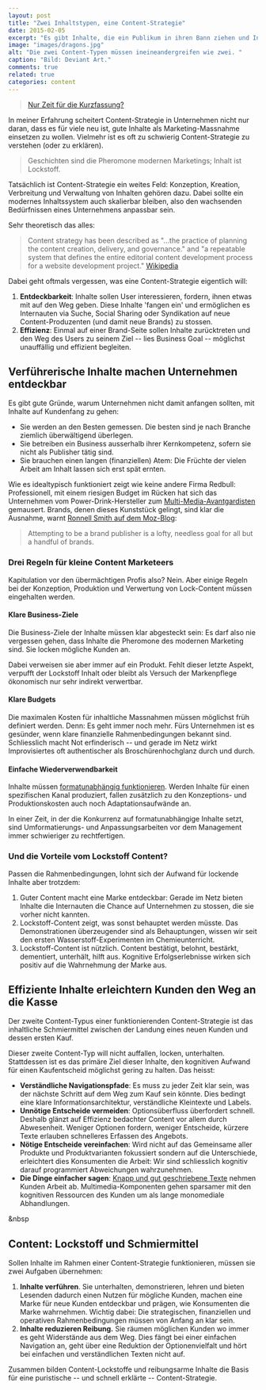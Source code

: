 ```yaml
---
layout: post
title: "Zwei Inhaltstypen, eine Content-Strategie"
date: 2015-02-05
excerpt: "Es gibt Inhalte, die ein Publikum in ihren Bann ziehen und Inhalte, die reibungslos funktionieren müssen. Zusammen bilden diese zwei Inhaltstypen die Grundfeste einer Content-Strategie."
image: "images/dragons.jpg"
alt: "Die zwei Content-Typen müssen ineineandergreifen wie zwei. "
caption: "Bild: Deviant Art."
comments: true
related: true
categories: content
---
```


> [Nur Zeit für die Kurzfassung?](#short)

In meiner Erfahrung scheitert Content-Strategie in Unternehmen nicht nur daran, dass es für viele neu ist, gute Inhalte als Marketing-Massnahme einsetzen zu wollen. Vielmehr ist es oft zu schwierig Content-Strategie zu verstehen (oder zu erklären). 

> Geschichten sind die Pheromone modernen Marketings; Inhalt ist Lockstoff.

Tatsächlich ist Content-Strategie ein weites Feld: Konzeption, Kreation, Verbreitung und Verwaltung von Inhalten gehören dazu. Dabei sollte ein modernes Inhaltssystem auch skalierbar bleiben, also den wachsenden Bedürfnissen eines Unternehmens anpassbar sein.

Sehr theoretisch das alles:

> Content strategy has been described as "…the practice of planning the content creation, delivery, and governance." and "a repeatable system that defines the entire editorial content development process for a website development project." [Wikipedia](http://en.wikipedia.org/wiki/Content_strategy)

Dabei geht oftmals vergessen, was eine Content-Strategie eigentlich will: 

1. **Entdeckbarkeit**: Inhalte sollen User interessieren, fordern, ihnen etwas mit auf den Weg geben. Diese Inhalte 'fangen ein' und ermöglichen es Internauten via Suche, Social Sharing oder Syndikation auf neue Content-Produzenten (und damit neue Brands) zu stossen.
2. **Effizienz**: Einmal auf einer Brand-Seite sollen Inhalte zurücktreten und den Weg des Users zu seinem Ziel -- lies Business Goal -- möglichst unauffällig und effizient begleiten.


## Verführerische Inhalte machen Unternehmen entdeckbar

Es gibt gute Gründe, warum Unternehmen nicht damit anfangen sollten, mit Inhalte auf Kundenfang zu gehen: 

- Sie werden an den Besten gemessen. Die besten sind je nach Branche ziemlich überwältigend überlegen.
- Sie betreiben ein Business ausserhalb ihrer Kernkompetenz, sofern sie nicht als Publisher tätig sind.
- Sie brauchen einen langen (finanziellen) Atem: Die Früchte der vielen Arbeit am Inhalt lassen sich erst spät ernten.

Wie es idealtypisch funktioniert zeigt wie keine andere Firma Redbull: Professionell, mit einem riesigen Budget im Rücken hat sich das Unternehmen vom Power-Drink-Hersteller zum [Multi-Media-Avantgardisten](http://www.redbullmediahouse.com/content/movingimages.html) gemausert. Brands, denen dieses Kunststück gelingt, sind klar die Ausnahme, warnt [Ronnell Smith auf dem Moz-Blog](http://moz.com/blog/you-dont-need-to-be-a-brand-publisher-to-win-at-content-marketing):

> Attempting to be a brand publisher is a lofty, needless goal for all but a handful of brands. 

### Drei Regeln für kleine Content Marketeers

Kapitulation vor den übermächtigen Profis also? Nein. Aber einige Regeln bei der Konzeption, Produktion und Verwertung von Lock-Content müssen eingehalten werden.

#### Klare Business-Ziele

Die Business-Ziele der Inhalte müssen klar abgesteckt sein: Es darf also nie vergessen gehen, dass Inhalte die Pheromone des modernen Marketing sind. Sie locken mögliche Kunden an. <!-- Sie belegen die Kompetenzen des werbenden Unternehmens. Sie belohnen Kunden mit neuen Erkenntnissen, Unterhaltung oder einem gelösten Problem. -->

Dabei verweisen sie aber immer auf ein Produkt. Fehlt dieser letzte Aspekt, verpufft der Lockstoff Inhalt oder bleibt als Versuch der Markenpflege ökonomisch nur sehr indirekt verwertbar.

#### Klare Budgets

Die maximalen Kosten für inhaltliche Massnahmen müssen möglichst früh definiert werden. Denn: Es geht immer noch mehr. Fürs Unternehmen ist es gesünder, wenn klare finanzielle Rahmenbedingungen bekannt sind. Schliesslich macht Not erfinderisch -- und gerade im Netz wirkt Improvisiertes oft authentischer als Broschürenhochglanz durch und durch.

#### Einfache Wiederverwendbarkeit

Inhalte müssen [formatunabhängig funktionieren](/inhalte-fuer-ueberall). Werden Inhalte für einen spezifischen Kanal produziert, fallen zusätzlich zu den Konzeptions- und Produktionskosten auch noch Adaptationsaufwände an. 

In einer Zeit, in der die Konkurrenz auf formatunabhängige Inhalte setzt, sind Umformatierungs- und Anpassungsarbeiten vor dem Management immer schwieriger zu rechtfertigen.

### Und die Vorteile vom Lockstoff Content?

Passen die Rahmenbedingungen, lohnt sich der Aufwand für lockende Inhalte aber trotzdem:

1. Guter Content macht eine Marke entdeckbar: Gerade im Netz bieten Inhalte die Internauten die Chance auf Unternehmen zu stossen, die sie vorher nicht kannten.
2. Lockstoff-Content zeigt, was sonst behauptet werden müsste. Das Demonstrationen überzeugender sind als Behauptungen, wissen wir seit den ersten Wasserstoff-Experimenten im Chemieunterricht.
3. Lockstoff-Content ist nützlich. Content bestätigt, belohnt, bestärkt, dementiert, unterhält, hilft aus. Kognitive Erfolgserlebnisse wirken sich positiv auf die Wahrnehmung der Marke aus.


## Effiziente Inhalte erleichtern Kunden den Weg an die Kasse

Der zweite Content-Typus einer funktionierenden Content-Strategie ist das inhaltliche Schmiermittel zwischen der Landung eines neuen Kunden und dessen ersten Kauf.

Dieser zweite Content-Typ will nicht auffallen, locken, unterhalten. Stattdessen ist es das primäre Ziel dieser Inhalte, den kognitiven Aufwand für einen Kaufentscheid möglichst gering zu halten. Das heisst:

- **Verständliche Navigationspfade**: Es muss zu jeder Zeit klar sein, was der nächste Schritt auf dem Weg zum Kauf sein könnte. Dies bedingt eine klare Informationsarchitektur, verständliche Kleintexte und Labels.
- **Unnötige Entscheide vermeiden**: Optionsüberfluss überfordert schnell. Deshalb glänzt auf Effizienz bedachter Content vor allem durch Abwesenheit. Weniger Optionen fordern, weniger  Entscheide, kürzere Texte erlauben schnelleres Erfassen des Angebots.
- **Nötige Entscheide vereinfachen**: Wird nicht auf das Gemeinsame aller Produkte und Produktvarianten fokussiert sondern auf die Unterschiede, erleichtert dies Konsumenten die Arbeit: Wir sind schliesslich kognitiv darauf programmiert Abweichungen wahrzunehmen.
- **Die Dinge einfacher sagen**: [Knapp und gut geschriebene Texte](/schreiben-im-web) nehmen Kunden Arbeit ab. Multimedia-Komponenten gehen sparsamer mit den kognitiven Ressourcen des Kunden um als lange monomediale Abhandlungen.

<a name="short" class="anchor">&nbsp</a>
<h2>Content: Lockstoff und Schmiermittel</h2>

Sollen Inhalte im Rahmen einer Content-Strategie funktionieren, müssen sie zwei Aufgaben übernehmen:

1. **Inhalte verführen**. Sie unterhalten, demonstrieren, lehren und bieten Lesenden dadurch einen Nutzen für mögliche Kunden, machen eine Marke für neue Kunden entdeckbar und prägen, wie Konsumenten die Marke wahrnehmen. Wichtig dabei: Die strategischen, finanziellen und operativen Rahmenbedingungen müssen von Anfang an klar sein.
2. **Inhalte reduzieren Reibung.** Sie räumen möglichen Kunden wo immer es geht Widerstände aus dem Weg. Dies fängt bei einer einfachen Navigation an, geht über eine Reduktion der Optionenvielfalt und hört bei einfachen und verständlichen Texten nicht auf.

Zusammen bilden Content-Lockstoffe und reibungsarme Inhalte die Basis für eine puristische -- und schnell erklärte -- Content-Strategie.

